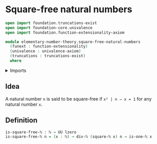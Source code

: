 # Square-free natural numbers

```agda
open import foundation.truncations-exist
open import foundation-core.univalence
open import foundation.function-extensionality-axiom

module elementary-number-theory.square-free-natural-numbers
  (funext : function-extensionality)
  (univalence : univalence-axiom)
  (truncations : truncations-exist)
  where
```

<details><summary>Imports</summary>

```agda
open import elementary-number-theory.divisibility-natural-numbers funext univalence truncations
open import elementary-number-theory.natural-numbers
open import elementary-number-theory.squares-natural-numbers funext univalence truncations

open import foundation.universe-levels
```

</details>

## Idea

A natural number `n` is said to be square-free if `x² | n ⇒ x = 1` for any
natural number `x`.

## Definition

```agda
is-square-free-ℕ : ℕ → UU lzero
is-square-free-ℕ n = (x : ℕ) → div-ℕ (square-ℕ x) n → is-one-ℕ x
```
